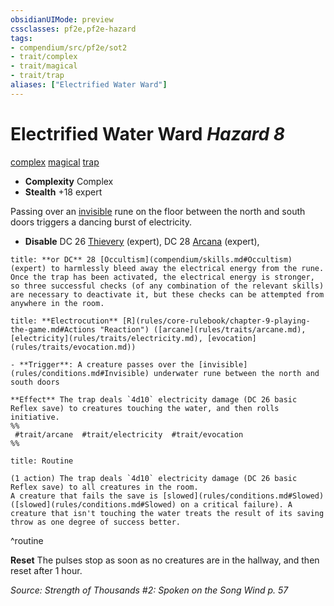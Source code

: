 ```yaml
---
obsidianUIMode: preview
cssclasses: pf2e,pf2e-hazard
tags:
- compendium/src/pf2e/sot2
- trait/complex
- trait/magical
- trait/trap
aliases: ["Electrified Water Ward"]
---
```

# Electrified Water Ward *Hazard 8*  
[complex](rules/traits/complex.md "Complex Hazard Trait")  [magical](rules/traits/magical.md "Magical Item Trait")  [trap](rules/traits/trap.md "Trap Hazard Trait")  

- **Complexity** Complex
- **Stealth** +18 expert  

Passing over an [invisible](rules/conditions.md#Invisible) rune on the floor between the north and south doors triggers a dancing burst of electricity.

- **Disable** DC 26 [Thievery](compendium/skills.md#Thievery) (expert), DC 28 [Arcana](compendium/skills.md#Arcana) (expert),  

```ad-embed-ability
title: **or DC** 28 [Occultism](compendium/skills.md#Occultism) (expert) to harmlessly bleed away the electrical energy from the rune. Once the trap has been activated, the electrical energy is stronger, so three successful checks (of any combination of the relevant skills) are necessary to deactivate it, but these checks can be attempted from anywhere in the room.
```
```ad-embed-ability
title: **Electrocution** [R](rules/core-rulebook/chapter-9-playing-the-game.md#Actions "Reaction") ([arcane](rules/traits/arcane.md), [electricity](rules/traits/electricity.md), [evocation](rules/traits/evocation.md))

- **Trigger**: A creature passes over the [invisible](rules/conditions.md#Invisible) underwater rune between the north and south doors

**Effect** The trap deals `4d10` electricity damage (DC 26 basic Reflex save) to creatures touching the water, and then rolls initiative.  
%%
 #trait/arcane  #trait/electricity  #trait/evocation 
%%
```

```ad-pf2-summary
title: Routine

(1 action) The trap deals `4d10` electricity damage (DC 26 basic Reflex save) to all creatures in the room.
A creature that fails the save is [slowed](rules/conditions.md#Slowed) ([slowed](rules/conditions.md#Slowed) on a critical failure). A creature that isn't touching the water treats the result of its saving throw as one degree of success better.
```
^routine

**Reset** The pulses stop as soon as no creatures are in the hallway, and then reset after 1 hour.  

*Source: Strength of Thousands #2: Spoken on the Song Wind p. 57*